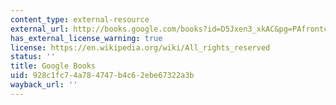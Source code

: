 ```yaml
---
content_type: external-resource
external_url: http://books.google.com/books?id=D5Jxen3_xkAC&pg=PAfrontcover
has_external_license_warning: true
license: https://en.wikipedia.org/wiki/All_rights_reserved
status: ''
title: Google Books
uid: 928c1fc7-4a78-4747-b4c6-2ebe67322a3b
wayback_url: ''
---
```

